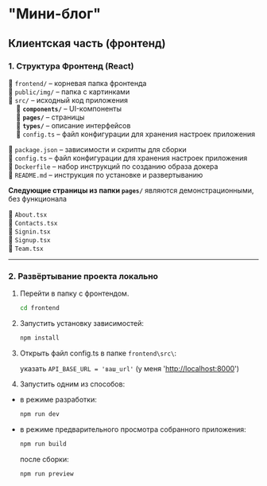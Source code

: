 # **"Мини-блог"**

## **Клиентская часть (фронтенд)**

### **1. Структура Фронтенд (React)**

📁 `frontend/` – корневая папка фронтенда  
📁 `public/img/` – папка с картинками  
📁 `src/` – исходный код приложения  
&nbsp;&nbsp;&nbsp;&nbsp;📁 **`components/`** – UI-компоненты  
&nbsp;&nbsp;&nbsp;&nbsp;📁 **`pages/`** – страницы  
&nbsp;&nbsp;&nbsp;&nbsp;📁 **`types/`** – описание интерфейсов  
&nbsp;&nbsp;&nbsp;&nbsp;📄 `config.ts` – файл конфигурации для хранения настроек приложения  

📄 `package.json` – зависимости и скрипты для сборки  
📄 `config.ts` – файл конфигурации для хранения настроек приложения  
📄 `Dockerfile` – набор инструкций по созданию образа докера  
📄 `README.md` – инструкция по установке и развертыванию  

**Следующие страницы из папки `pages/`** являются демонстрационными, без функционала

📄 `About.tsx`  
📄 `Contacts.tsx`  
📄 `Signin.tsx`  
📄 `Signup.tsx`  
📄 `Team.tsx`  

---

### **2. Развёртывание проекта локально**

1. Перейти в папку с фронтендом.

   ```bash
   cd frontend
   ```

2. Запустить установку зависимостей:

   ```bash
   npm install
   ```

3. Открыть файл config.ts в папке `frontend\src\`:

    указать `API_BASE_URL = 'ваш_url'` (у меня '<http://localhost:8000>')

4. Запустить одним из способов:

- в режиме разработки:

   ```bash
   npm run dev
   ```

- в режиме предварительного просмотра собранного приложения:

   ```bash
   npm run build
   ```

   после сборки:

   ```bash
   npm run preview
   ```
